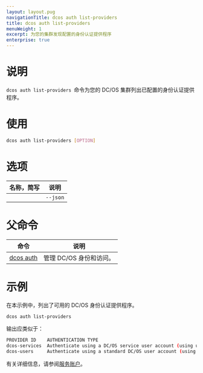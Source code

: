 ```yaml
---
layout: layout.pug
navigationTitle: dcos auth list-providers
title: dcos auth list-providers
menuWeight: 1
excerpt: 为您的集群发现配置的身份认证提供程序
enterprise: true
---
```


# 说明
`dcos auth list-providers `命令为您的 DC/OS 集群列出已配置的身份认证提供程序。

# 使用

```bash
dcos auth list-providers [OPTION]
```

# 选项

| 名称，简写 | 说明 |
|---------|-------------|
| | `--json` | 指定 JSON 格式的身份认证提供程序列表。 |

# 父命令

| 命令 | 说明 |
|---------|-------------|
| [dcos auth](/cn/1.11/cli/command-reference/dcos-auth/) | 管理 DC/OS 身份和访问。 |

# 示例

在本示例中，列出了可用的 DC/OS 身份认证提供程序。

```bash
dcos auth list-providers
```

输出应类似于：

```bash
PROVIDER ID    AUTHENTICATION TYPE                                                               
dcos-services  Authenticate using a DC/OS service user account (using username and private key)  
dcos-users     Authenticate using a standard DC/OS user account (using username and password)   
```
有关详细信息，请参阅[服务账户](/cn/1.11/security/ent/service-auth/)。
